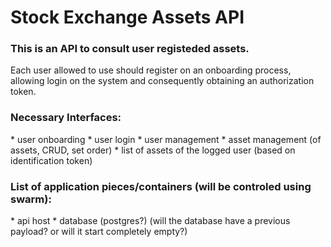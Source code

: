 <h1>Stock Exchange Assets API</h1>
<h3>This is an API to consult user registeded assets.</h3>

Each user allowed to use should register on an onboarding process, allowing login on the system and consequently obtaining an authorization token.

<h3>Necessary Interfaces:</h3>
* user onboarding
* user login
* user management
* asset management (of assets, CRUD, set order)
* list of assets of the logged user (based on identification token)

<h3>List of application pieces/containers (will be controled using swarm):</h3>
* api host
* database (postgres?)
(will the database have a previous payload? or will it start completely empty?)
